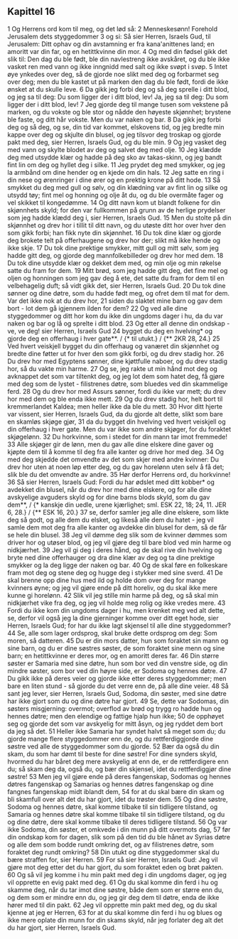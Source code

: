## Kapittel 16

1 Og Herrens ord kom til meg, og det lød så:
2 Menneskesønn! Forehold Jerusalem dets styggedommer
3 og si: Så sier Herren, Israels Gud, til Jerusalem: Ditt ophav og din avstamning er fra kana'anittenes land; en amoritt var din far, og en hetittkvinne din mor.
4 Og med din fødsel gikk det slik til: Den dag du ble født, ble din navlestreng ikke avskåret, og du ble ikke vasket ren med vann og ikke inngnidd med salt og ikke svøpt i svøp.
5 Intet øye ynkedes over deg, så de gjorde noe slikt med deg og forbarmet seg over deg; men du ble kastet ut på marken den dag du ble født, fordi de ikke ønsket at du skulle leve.
6 Da gikk jeg forbi deg og så deg sprelle i ditt blod, og jeg sa til deg: Du som ligger der i ditt blod, lev! Ja, jeg sa til deg: Du som ligger der i ditt blod, lev!
7 Jeg gjorde deg til mange tusen som vekstene på marken, og du vokste og ble stor og nådde den høyeste skjønnhet; brystene ble faste, og ditt hår vokste. Men du var naken og bar.
8 Da gikk jeg forbi deg og så deg, og se, din tid var kommet, elskovens tid, og jeg bredte min kappe over deg og skjulte din blusel, og jeg tilsvor deg troskap og gjorde pakt med deg, sier Herren, Israels Gud, og du ble min.
9 Og jeg vasket deg med vann og skylte blodet av deg og salvet deg med olje.
10 Jeg klædde deg med utsydde klær og hadde på deg sko av takas-skinn, og jeg bandt fint lin om deg og hyllet deg i silke.
11 Jeg prydet deg med smykker, og jeg la armbånd om dine hender og en kjede om din hals.
12 Jeg satte en ring i din nese og ørenringer i dine ører og en prektig krone på ditt hode.
13 Så smykket du deg med gull og sølv, og din klædning var av fint lin og silke og utsydd tøy; fint mel og honning og olje åt du, og du ble overmåte fager og vel skikket til kongedømme.
14 Og ditt navn kom ut blandt folkene for din skjønnhets skyld; for den var fullkommen på grunn av de herlige prydelser som jeg hadde klædd deg i, sier Herren, Israels Gud.
15 Men du stolte på din skjønnhet og drev hor i tillit til ditt navn, og du utøste ditt hor over hver den som gikk forbi; han fikk nyte din skjønnhet.
16 Du tok dine klær og gjorde deg brokete telt på offerhaugene og drev hor der; slikt må ikke hende og ikke skje.
17 Du tok dine prektige smykker, mitt gull og mitt sølv, som jeg hadde gitt deg, og gjorde deg mannfolkebilleder og drev hor med dem.
18 Du tok dine utsydde klær og dekket dem med, og min olje og min røkelse satte du fram for dem.
19 Mitt brød, som jeg hadde gitt deg, det fine mel og oljen og honningen som jeg gav deg å ete, det satte du fram for dem til en velbehagelig duft; så vidt gikk det, sier Herren, Israels Gud.
20 Du tok dine sønner og dine døtre, som du hadde født meg, og ofret dem til mat for dem. Var det ikke nok at du drev hor,
21 siden du slaktet mine barn og gav dem bort - lot dem gå igjennem ilden for dem?
22 Og ved alle dine styggedommer og ditt hor kom du ikke din ungdoms dager i hu, da du var naken og bar og lå og sprelte i ditt blod.
23 Og etter all denne din ondskap - ve, ve deg! sier Herren, Israels Gud
24 bygget du deg en hvelving* og gjorde deg en offerhaug i hver gate**. / {* til utukt.} / {** 2KR 28, 24.}
25 Ved hvert veiskjell bygget du din offerhaug og vanæret din skjønnhet og bredte dine føtter ut for hver den som gikk forbi, og du drev stadig hor.
26 Du drev hor med Egyptens sønner, dine kjøttfulle naboer, og du drev stadig hor, så du vakte min harme.
27 Og se, jeg rakte ut min hånd mot deg og avknappet det som var tiltenkt deg, og jeg lot dem som hatet deg, få gjøre med deg som de lystet - filistrenes døtre, som bluedes ved din skammelige ferd.
28 Og du drev hor med Assurs sønner, fordi du ikke var mett; du drev hor med dem og ble enda ikke mett.
29 Og du drev stadig hor, helt bort til kremmerlandet Kaldea; men heller ikke da ble du mett.
30 Hvor ditt hjerte var vissent, sier Herren, Israels Gud, da du gjorde alt dette, slikt som bare en skamløs skjøge gjør,
31 da du bygget din hvelving ved hvert veiskjell og din offerhaug i hver gate. Men du var ikke som andre skjøger, for du foraktet skjøgelønn.
32 Du horkvinne, som i stedet for din mann tar imot fremmede!
33 Alle skjøger gir de lønn, men du gav alle dine elskere dine gaver og kjøpte dem til å komme til deg fra alle kanter og drive hor med deg.
34 Og med deg skjedde det omvendte av det som skjer med andre kvinner: Du drev hor uten at noen løp etter deg, og du gav horelønn uten selv å få det; slik ble du det omvendte av andre.
35 Hør derfor Herrens ord, du horkvinne!
36 Så sier Herren, Israels Gud: Fordi du har ødslet med ditt kobber* og avdekket din blusel, når du drev hor med dine elskere, og for alle dine avskyelige avguders skyld og for dine barns blods skyld, som du gav dem**, / {* kanskje din uedle, urene kjærlighet; sml. ESK 22, 18; 24, 11. JER 6, 28.} / {** ESK 16, 20.}
37 se, derfor samler jeg alle dine elskere, som likte deg så godt, og alle dem du elsket, og likeså alle dem du hatet - jeg vil samle dem mot deg fra alle kanter og avdekke din blusel for dem, så de får se hele din blusel.
38 Jeg vil dømme deg slik som de kvinner dømmes som driver hor og utøser blod, og jeg vil gjøre deg til bare blod ved min harme og nidkjærhet.
39 Jeg vil gi deg i deres hånd, og de skal rive din hvelving og bryte ned dine offerhauger og dra dine klær av deg og ta dine prektige smykker og la deg ligge der naken og bar.
40 Og de skal føre en folkeskare fram mot deg og stene deg og hugge deg i stykker med sine sverd.
41 De skal brenne opp dine hus med ild og holde dom over deg for mange kvinners øyne; og jeg vil gjøre ende på ditt horeliv, og du skal ikke mere kunne gi horelønn.
42 Slik vil jeg stille min harme på deg, og så skal min nidkjærhet vike fra deg, og jeg vil holde meg rolig og ikke vredes mere.
43 Fordi du ikke kom din ungdoms dager i hu, men krenket meg ved alt dette, se, derfor vil også jeg la dine gjerninger komme over ditt eget hode, sier Herren, Israels Gud; for har du ikke lagt skjensel til alle dine styggedommer?
44 Se, alle som lager ordsprog, skal bruke dette ordsprog om deg: Som moren, så datteren.
45 Du er din mors datter, hun som foraktet sin mann og sine barn, og du er dine søstres søster, de som foraktet sine menn og sine barn; en hetittkvinne er deres mor, og en amoritt deres far.
46 Din større søster er Samaria med sine døtre, hun som bor ved din venstre side, og din mindre søster, som bor ved din høyre side, er Sodoma og hennes døtre.
47 Du gikk ikke på deres veier og gjorde ikke etter deres styggedommer; men bare en liten stund - så gjorde du det verre enn de, på alle dine veier.
48 Så sant jeg lever, sier Herren, Israels Gud, Sodoma, din søster, med sine døtre har ikke gjort som du og dine døtre har gjort.
49 Se, dette var Sodomas, din søsters misgjerning: overmot; overflod av brød og trygg ro hadde hun og hennes døtre; men den elendige og fattige hjalp hun ikke;
50 de opphøyet seg og gjorde det som var avskyelig for mitt åsyn, og jeg ryddet dem bort da jeg så det.
51 Heller ikke Samaria har syndet halvt så meget som du; du gjorde mange flere styggedommer enn de, og du rettferdiggjorde dine søstre ved alle de styggedommer som du gjorde.
52 Bær da også du din skam, du som har dømt til beste for dine søstre! For dine synders skyld, hvormed du har båret deg mere avskyelig at enn de, er de rettferdigere enn du; så skam deg da, også du, og bær din skjensel, idet du rettferdiggjør dine søstre!
53 Men jeg vil gjøre ende på deres fangenskap, Sodomas og hennes døtres fangenskap og Samarias og hennes døtres fangenskap og dine fangnes fangenskap midt iblandt dem,
54 for at du skal bære din skam og bli skamfull over alt det du har gjort, idet du trøster dem.
55 Og dine søstre, Sodoma og hennes døtre, skal komme tilbake til sin tidligere tilstand, og Samaria og hennes døtre skal komme tilbake til sin tidligere tilstand, og du og dine døtre, dere skal komme tilbake til deres tidligere tilstand.
56 Og var ikke Sodoma, din søster, et omkvede i din munn på ditt overmots dag,
57 før din ondskap kom for dagen, slik som på den tid du ble hånet av Syrias døtre og alle dem som bodde rundt omkring det, og av filistrenes døtre, som foraktet deg rundt omkring?
58 Din utukt og dine styggedommer skal du bære straffen for, sier Herren.
59 For så sier Herren, Israels Gud: Jeg vil gjøre mot deg etter det du har gjort, du som foraktet eden og brøt pakten.
60 Og så vil jeg komme i hu min pakt med deg i din ungdoms dager, og jeg vil opprette en evig pakt med deg.
61 Og du skal komme din ferd i hu og skamme deg, når du tar imot dine søstre, både dem som er større enn du, og dem som er mindre enn du, og jeg gir deg dem til døtre, enda de ikke hører med til din pakt.
62 Jeg vil opprette min pakt med deg, og du skal kjenne at jeg er Herren,
63 for at du skal komme din ferd i hu og blues og ikke mere oplate din munn for din skams skyld, når jeg forlater deg alt det du har gjort, sier Herren, Israels Gud.
